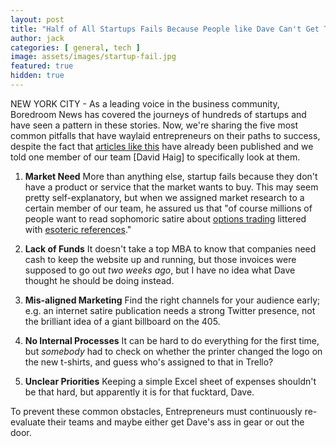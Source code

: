 ```yaml
---
layout: post
title: "Half of All Startups Fails Because People like Dave Can't Get Their Shit Together"
author: jack
categories: [ general, tech ]
image: assets/images/startup-fail.jpg
featured: true
hidden: true
---
```


NEW YORK CITY - As a leading voice in the business community, Boredroom News has covered the journeys of hundreds of startups and have seen a pattern in these stories. Now, we're sharing the five most common pitfalls that have waylaid entrepreneurs on their paths to success, despite the fact that [articles like this](https://www.cbinsights.com/research/startup-failure-reasons-top/) have already been published and we told one member of our team [David Haig] to specifically look at them. 

1.  **Market Need**
More than anything else, startup fails because they don't have a product or service that the market wants to buy. This may seem pretty self-explanatory, but when we assigned market research to a certain member of our team, he assured us that "of course millions of people want to read sophomoric satire about [options trading](https://www.boredroomnews.com/general/finance/2019/07/08/epstein.html) littered with [esoteric references](https://www.boredroomnews.com/general/opinion/2019/06/09/lyndon.html)."

2.  **Lack of Funds**
It doesn't take a top MBA to know that companies need cash to keep the website up and running, but those invoices were supposed to go out *two weeks ago*, but I have no idea what Dave thought he should be doing instead.

3.  **Mis-aligned Marketing**
Find the right channels for your audience early; e.g. an internet satire publication needs a strong Twitter presence, not the brilliant idea of a giant billboard on the 405. 

4.  **No Internal Processes**
It can be hard to do everything for the first time, but *somebody* had to check on whether the printer changed the logo on the new t-shirts, and guess who's assigned to that in Trello?

5.  **Unclear Priorities**
Keeping a simple Excel sheet of expenses shouldn't be that hard, but apparently it is for that fucktard, Dave.

To prevent these common obstacles, Entrepreneurs must continuously re-evaluate their teams and maybe either get Dave's ass in gear or out the door.